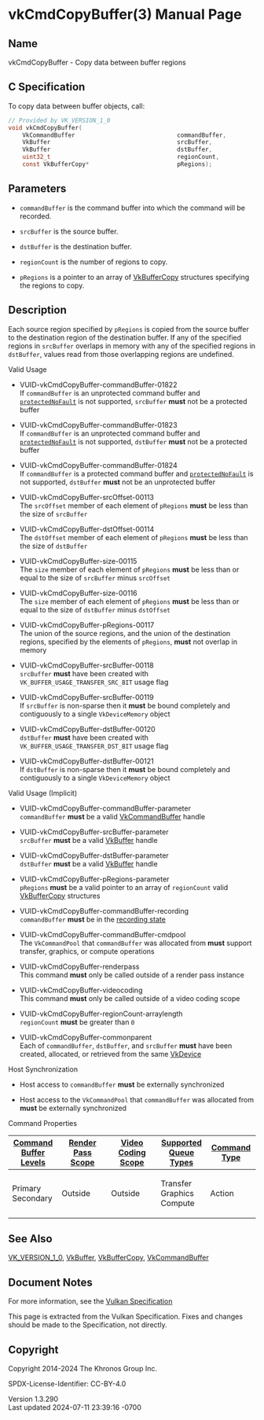 # vkCmdCopyBuffer(3) Manual Page

## Name

vkCmdCopyBuffer - Copy data between buffer regions



## <a href="#_c_specification" class="anchor"></a>C Specification

To copy data between buffer objects, call:

``` c
// Provided by VK_VERSION_1_0
void vkCmdCopyBuffer(
    VkCommandBuffer                             commandBuffer,
    VkBuffer                                    srcBuffer,
    VkBuffer                                    dstBuffer,
    uint32_t                                    regionCount,
    const VkBufferCopy*                         pRegions);
```

## <a href="#_parameters" class="anchor"></a>Parameters

- `commandBuffer` is the command buffer into which the command will be
  recorded.

- `srcBuffer` is the source buffer.

- `dstBuffer` is the destination buffer.

- `regionCount` is the number of regions to copy.

- `pRegions` is a pointer to an array of
  [VkBufferCopy](https://registry.khronos.org/vulkan/specs/1.3-extensions/man/html/VkBufferCopy.html) structures specifying the regions to
  copy.

## <a href="#_description" class="anchor"></a>Description

Each source region specified by `pRegions` is copied from the source
buffer to the destination region of the destination buffer. If any of
the specified regions in `srcBuffer` overlaps in memory with any of the
specified regions in `dstBuffer`, values read from those overlapping
regions are undefined.

Valid Usage

- <a href="#VUID-vkCmdCopyBuffer-commandBuffer-01822"
  id="VUID-vkCmdCopyBuffer-commandBuffer-01822"></a>
  VUID-vkCmdCopyBuffer-commandBuffer-01822  
  If `commandBuffer` is an unprotected command buffer and
  [`protectedNoFault`](#limits-protectedNoFault) is not supported,
  `srcBuffer` **must** not be a protected buffer

- <a href="#VUID-vkCmdCopyBuffer-commandBuffer-01823"
  id="VUID-vkCmdCopyBuffer-commandBuffer-01823"></a>
  VUID-vkCmdCopyBuffer-commandBuffer-01823  
  If `commandBuffer` is an unprotected command buffer and
  [`protectedNoFault`](#limits-protectedNoFault) is not supported,
  `dstBuffer` **must** not be a protected buffer

- <a href="#VUID-vkCmdCopyBuffer-commandBuffer-01824"
  id="VUID-vkCmdCopyBuffer-commandBuffer-01824"></a>
  VUID-vkCmdCopyBuffer-commandBuffer-01824  
  If `commandBuffer` is a protected command buffer and
  [`protectedNoFault`](#limits-protectedNoFault) is not supported,
  `dstBuffer` **must** not be an unprotected buffer

<!-- -->

- <a href="#VUID-vkCmdCopyBuffer-srcOffset-00113"
  id="VUID-vkCmdCopyBuffer-srcOffset-00113"></a>
  VUID-vkCmdCopyBuffer-srcOffset-00113  
  The `srcOffset` member of each element of `pRegions` **must** be less
  than the size of `srcBuffer`

- <a href="#VUID-vkCmdCopyBuffer-dstOffset-00114"
  id="VUID-vkCmdCopyBuffer-dstOffset-00114"></a>
  VUID-vkCmdCopyBuffer-dstOffset-00114  
  The `dstOffset` member of each element of `pRegions` **must** be less
  than the size of `dstBuffer`

- <a href="#VUID-vkCmdCopyBuffer-size-00115"
  id="VUID-vkCmdCopyBuffer-size-00115"></a>
  VUID-vkCmdCopyBuffer-size-00115  
  The `size` member of each element of `pRegions` **must** be less than
  or equal to the size of `srcBuffer` minus `srcOffset`

- <a href="#VUID-vkCmdCopyBuffer-size-00116"
  id="VUID-vkCmdCopyBuffer-size-00116"></a>
  VUID-vkCmdCopyBuffer-size-00116  
  The `size` member of each element of `pRegions` **must** be less than
  or equal to the size of `dstBuffer` minus `dstOffset`

- <a href="#VUID-vkCmdCopyBuffer-pRegions-00117"
  id="VUID-vkCmdCopyBuffer-pRegions-00117"></a>
  VUID-vkCmdCopyBuffer-pRegions-00117  
  The union of the source regions, and the union of the destination
  regions, specified by the elements of `pRegions`, **must** not overlap
  in memory

- <a href="#VUID-vkCmdCopyBuffer-srcBuffer-00118"
  id="VUID-vkCmdCopyBuffer-srcBuffer-00118"></a>
  VUID-vkCmdCopyBuffer-srcBuffer-00118  
  `srcBuffer` **must** have been created with
  `VK_BUFFER_USAGE_TRANSFER_SRC_BIT` usage flag

- <a href="#VUID-vkCmdCopyBuffer-srcBuffer-00119"
  id="VUID-vkCmdCopyBuffer-srcBuffer-00119"></a>
  VUID-vkCmdCopyBuffer-srcBuffer-00119  
  If `srcBuffer` is non-sparse then it **must** be bound completely and
  contiguously to a single `VkDeviceMemory` object

- <a href="#VUID-vkCmdCopyBuffer-dstBuffer-00120"
  id="VUID-vkCmdCopyBuffer-dstBuffer-00120"></a>
  VUID-vkCmdCopyBuffer-dstBuffer-00120  
  `dstBuffer` **must** have been created with
  `VK_BUFFER_USAGE_TRANSFER_DST_BIT` usage flag

- <a href="#VUID-vkCmdCopyBuffer-dstBuffer-00121"
  id="VUID-vkCmdCopyBuffer-dstBuffer-00121"></a>
  VUID-vkCmdCopyBuffer-dstBuffer-00121  
  If `dstBuffer` is non-sparse then it **must** be bound completely and
  contiguously to a single `VkDeviceMemory` object

Valid Usage (Implicit)

- <a href="#VUID-vkCmdCopyBuffer-commandBuffer-parameter"
  id="VUID-vkCmdCopyBuffer-commandBuffer-parameter"></a>
  VUID-vkCmdCopyBuffer-commandBuffer-parameter  
  `commandBuffer` **must** be a valid
  [VkCommandBuffer](https://registry.khronos.org/vulkan/specs/1.3-extensions/man/html/VkCommandBuffer.html) handle

- <a href="#VUID-vkCmdCopyBuffer-srcBuffer-parameter"
  id="VUID-vkCmdCopyBuffer-srcBuffer-parameter"></a>
  VUID-vkCmdCopyBuffer-srcBuffer-parameter  
  `srcBuffer` **must** be a valid [VkBuffer](https://registry.khronos.org/vulkan/specs/1.3-extensions/man/html/VkBuffer.html) handle

- <a href="#VUID-vkCmdCopyBuffer-dstBuffer-parameter"
  id="VUID-vkCmdCopyBuffer-dstBuffer-parameter"></a>
  VUID-vkCmdCopyBuffer-dstBuffer-parameter  
  `dstBuffer` **must** be a valid [VkBuffer](https://registry.khronos.org/vulkan/specs/1.3-extensions/man/html/VkBuffer.html) handle

- <a href="#VUID-vkCmdCopyBuffer-pRegions-parameter"
  id="VUID-vkCmdCopyBuffer-pRegions-parameter"></a>
  VUID-vkCmdCopyBuffer-pRegions-parameter  
  `pRegions` **must** be a valid pointer to an array of `regionCount`
  valid [VkBufferCopy](https://registry.khronos.org/vulkan/specs/1.3-extensions/man/html/VkBufferCopy.html) structures

- <a href="#VUID-vkCmdCopyBuffer-commandBuffer-recording"
  id="VUID-vkCmdCopyBuffer-commandBuffer-recording"></a>
  VUID-vkCmdCopyBuffer-commandBuffer-recording  
  `commandBuffer` **must** be in the [recording
  state](#commandbuffers-lifecycle)

- <a href="#VUID-vkCmdCopyBuffer-commandBuffer-cmdpool"
  id="VUID-vkCmdCopyBuffer-commandBuffer-cmdpool"></a>
  VUID-vkCmdCopyBuffer-commandBuffer-cmdpool  
  The `VkCommandPool` that `commandBuffer` was allocated from **must**
  support transfer, graphics, or compute operations

- <a href="#VUID-vkCmdCopyBuffer-renderpass"
  id="VUID-vkCmdCopyBuffer-renderpass"></a>
  VUID-vkCmdCopyBuffer-renderpass  
  This command **must** only be called outside of a render pass instance

- <a href="#VUID-vkCmdCopyBuffer-videocoding"
  id="VUID-vkCmdCopyBuffer-videocoding"></a>
  VUID-vkCmdCopyBuffer-videocoding  
  This command **must** only be called outside of a video coding scope

- <a href="#VUID-vkCmdCopyBuffer-regionCount-arraylength"
  id="VUID-vkCmdCopyBuffer-regionCount-arraylength"></a>
  VUID-vkCmdCopyBuffer-regionCount-arraylength  
  `regionCount` **must** be greater than `0`

- <a href="#VUID-vkCmdCopyBuffer-commonparent"
  id="VUID-vkCmdCopyBuffer-commonparent"></a>
  VUID-vkCmdCopyBuffer-commonparent  
  Each of `commandBuffer`, `dstBuffer`, and `srcBuffer` **must** have
  been created, allocated, or retrieved from the same
  [VkDevice](https://registry.khronos.org/vulkan/specs/1.3-extensions/man/html/VkDevice.html)

Host Synchronization

- Host access to `commandBuffer` **must** be externally synchronized

- Host access to the `VkCommandPool` that `commandBuffer` was allocated
  from **must** be externally synchronized

Command Properties

<table class="tableblock frame-all grid-all stretch">
<colgroup>
<col style="width: 20%" />
<col style="width: 20%" />
<col style="width: 20%" />
<col style="width: 20%" />
<col style="width: 20%" />
</colgroup>
<thead>
<tr>
<th class="tableblock halign-left valign-top"><a
href="#VkCommandBufferLevel">Command Buffer Levels</a></th>
<th class="tableblock halign-left valign-top"><a
href="#vkCmdBeginRenderPass">Render Pass Scope</a></th>
<th class="tableblock halign-left valign-top"><a
href="#vkCmdBeginVideoCodingKHR">Video Coding Scope</a></th>
<th class="tableblock halign-left valign-top"><a
href="#VkQueueFlagBits">Supported Queue Types</a></th>
<th class="tableblock halign-left valign-top"><a
href="#fundamentals-queueoperation-command-types">Command Type</a></th>
</tr>
</thead>
<tbody>
<tr>
<td class="tableblock halign-left valign-top"><p>Primary<br />
Secondary</p></td>
<td class="tableblock halign-left valign-top"><p>Outside</p></td>
<td class="tableblock halign-left valign-top"><p>Outside</p></td>
<td class="tableblock halign-left valign-top"><p>Transfer<br />
Graphics<br />
Compute</p></td>
<td class="tableblock halign-left valign-top"><p>Action</p></td>
</tr>
</tbody>
</table>

## <a href="#_see_also" class="anchor"></a>See Also

[VK_VERSION_1_0](https://registry.khronos.org/vulkan/specs/1.3-extensions/man/html/VK_VERSION_1_0.html), [VkBuffer](https://registry.khronos.org/vulkan/specs/1.3-extensions/man/html/VkBuffer.html),
[VkBufferCopy](https://registry.khronos.org/vulkan/specs/1.3-extensions/man/html/VkBufferCopy.html),
[VkCommandBuffer](https://registry.khronos.org/vulkan/specs/1.3-extensions/man/html/VkCommandBuffer.html)

## <a href="#_document_notes" class="anchor"></a>Document Notes

For more information, see the <a
href="https://registry.khronos.org/vulkan/specs/1.3-extensions/html/vkspec.html#vkCmdCopyBuffer"
target="_blank" rel="noopener">Vulkan Specification</a>

This page is extracted from the Vulkan Specification. Fixes and changes
should be made to the Specification, not directly.

## <a href="#_copyright" class="anchor"></a>Copyright

Copyright 2014-2024 The Khronos Group Inc.

SPDX-License-Identifier: CC-BY-4.0

Version 1.3.290  
Last updated 2024-07-11 23:39:16 -0700
